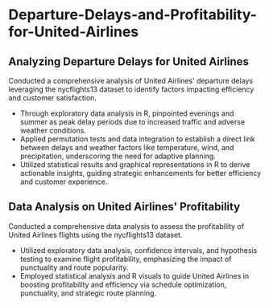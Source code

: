 # Departure-Delays-and-Profitability-for-United-Airlines

## Analyzing Departure Delays for United Airlines
Conducted a comprehensive analysis of United Airlines' departure delays leveraging the nycflights13 dataset 
to identify factors impacting efficiency and customer satisfaction.
* Through exploratory data analysis in R, pinpointed evenings and summer as peak delay periods due to increased traffic and adverse weather conditions.
* Applied permutation tests and data integration to establish a direct link between delays and weather factors like temperature, wind, and precipitation, underscoring the need for adaptive planning.
* Utilized statistical results and graphical representations in R to derive actionable insights, guiding strategic enhancements for better efficiency and customer experience.

## Data Analysis on United Airlines' Profitability
Conducted a comprehensive data analysis to assess the profitability of United Airlines flights using the 
nycflights13 dataset.
* Utilized exploratory data analysis, confidence intervals, and hypothesis testing to examine flight profitability, emphasizing the impact of punctuality and route popularity.
* Employed statistical analysis and R visuals to guide United Airlines in boosting profitability and efficiency via schedule optimization, punctuality, and strategic route planning.
